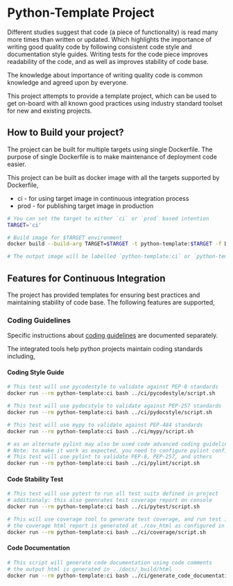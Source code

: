 # Python-Template Project

Different studies suggest that code (a piece of functionality) is read many more times than written or updated. Which highlights the importance of writing good quality code by following consistent code style and documentation style guides. Writing tests for the code piece improves readability of the code, and as well as improves stability of code base.

The knowledge about importance of writing quality code is common knowledge and agreed upon by everyone.

This project attempts to provide a template project, which can be used to get on-board with all known good practices using industry standard toolset for new and existing projects.

## How to Build your project?
The project can be built for multiple targets using single Dockerfile. The purpose of single Dockerfile is to make maintenance of deployment code easier.

This project can be built as docker image with all the targets supported by Dockerfile,
- ci - for using target image in continuous integration process
- prod - for publishing target image in production

```bash
# You can set the target to either `ci` or `prod` based intention
TARGET='ci'

# Build image for $TARGET environment
docker build --build-arg TARGET=$TARGET -t python-template:$TARGET -f Dockerfile .

# The output image will be labelled `python-template:ci` or `python-template:prod`

```

## Features for Continuous Integration
The project has provided templates for ensuring best practices and maintaining stability of code base. The following features are supported,

### Coding Guidelines
Specific instructions about [coding guidelines](CONTRIBUTING.md) are documented separately.

The integrated tools help python projects maintain coding standards including,

#### Coding Style Guide
```bash
# This test will use pycodestyle to validate against PEP-8 standards
docker run --rm python-template:ci bash ../ci/pycodestyle/script.sh

# This test will use pydocstyle to validate against PEP-257 standards
docker run --rm python-template:ci bash ../ci/pydocstyle/script.sh

# This test will use mypy to validate against PEP-484 standards
docker run --rm python-template:ci bash ../ci/mypy/script.sh

# as an alternate pylint may also be used code advanced coding guidelines specific to your project
# Note: to make it work as expected, you need to configure pylint configurations as desired
# This test will use pylint to validate PEP-8, PEP-257, and others
docker run --rm python-template:ci bash ../ci/pylint/script.sh
```

#### Code Stability Test
```bash
# This test will use pytest to run all test suits defined in project
# additionaly: this also geenrates test coverage report on console
docker run --rm python-template:ci bash ../ci/pytest/script.sh

# This will use coverage tool to generate test coverage, and run test if coverage is not generated yet
# the coverage html report is generated at ./cov_html as configured in ../ci/coverage/.coveragerc.ini
docker run --rm python-template:ci bash ../ci/coverage/script.sh
```

#### Code Documentation
```bash
# This script will generate code documentation using code comments
# the output html is generated in ../docs/_build/html
docker run --rm python-template:ci bash ../ci/generate_code_documentation.sh
```

